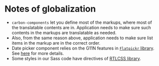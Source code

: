 # Notes of globalization

* `carbon-components` let you define most of the markups, where most of the translatable contents are in. Application needs to make sure such contents in the markups are translatable as needed.
* Also, from the same reason above, application needs to make sure list items in the markup are in the correct order.
* Date picker component relies on the G11N features in [`Flatpickr` library]((https://chmln.github.io/flatpickr/)). See [here](../src/components/date-picker/README.md#localization) for more details.
* Some styles in our Sass code have directives of [RTLCSS library](https://rtlcss.com/learn/usage-guide/control-directives/index.html).
